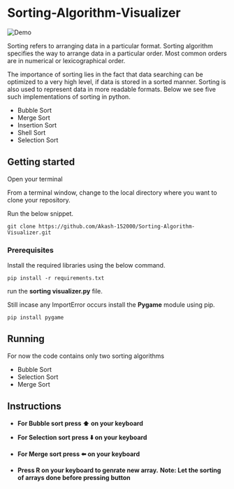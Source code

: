 # Sorting-Algorithm-Visualizer

![Demo](gif.gif)

Sorting refers to arranging data in a particular format. Sorting algorithm specifies the way to arrange data in a particular order. Most common orders are in numerical or lexicographical order.

The importance of sorting lies in the fact that data searching can be optimized to a very high level, if data is stored in a sorted manner. Sorting is also used to represent data in more readable formats. Below we see five such implementations of sorting in python.

* Bubble Sort
* Merge Sort
* Insertion Sort
* Shell Sort
* Selection Sort

## Getting started

Open your terminal

From a terminal window, change to the local directory where you want to clone your repository.

Run the below snippet.
```
git clone https://github.com/Akash-152000/Sorting-Algorithm-Visualizer.git
```
### Prerequisites

Install the required libraries using the below command.
```
pip install -r requirements.txt
```

run the **sorting visualizer.py** file.

Still incase any ImportError occurs install the **Pygame** module using pip.
```
pip install pygame
```
## Running 

For now the code contains only two sorting algorithms

* Bubble Sort
* Selection Sort
* Merge Sort

## Instructions

* **For Bubble sort press :arrow_up: on your keyboard**

* **For Selection sort press :arrow_down: on your keyboard**

* **For Merge sort press :arrow_left: on your keyboard**

* **Press R on your keyboard to genrate new array.**
**Note: Let the sorting of arrays done before pressing button**

